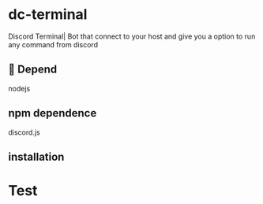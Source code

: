 # dc-terminal
Discord Terminal| Bot that connect to your host and give you a option to run any command from discord


## 📌 Depend 
nodejs

## npm dependence 

discord.js

## installation

#

# Test
